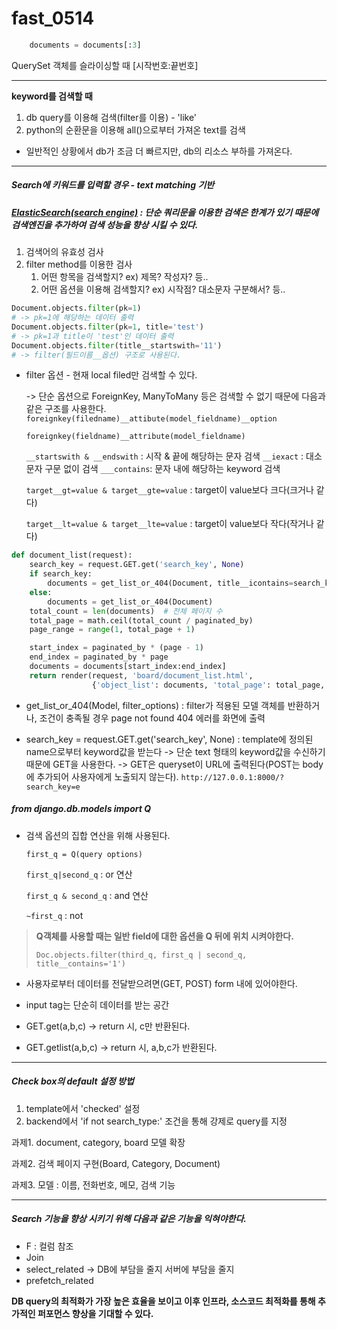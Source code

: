 # fast_0514

```python
    documents = documents[:3] 
```

QuerySet 객체를 슬라이싱할 때 [시작번호:끝번호]

------

**keyword를 검색할 때**

1. db query를 이용해 검색(filter를 이용) - 'like'
2. python의 순환문을 이용해 all()으로부터 가져온 text를 검색

- 일반적인 상황에서 db가 조금 더 빠르지만, db의 리소스 부하를 가져온다.

------

##### Search에 키워드를 입력할 경우 - text matching 기반

##### [ElasticSearch(search engine)](https://www.elastic.co/kr/products/elasticsearch) : 단순 쿼리문을 이용한 검색은 한계가 있기 때문에 검색엔진을 추가하여 검색 성능을 향상 시킬 수 있다.

1. 검색어의 유효성 검사
2. filter method를 이용한 검사 
   1. 어떤 항목을 검색할지?
      ex) 제목? 작성자? 등..
   2. 어떤 옵션을 이용해 검색할지?
      ex) 시작점? 대소문자 구분해서? 등..

```python
Document.objects.filter(pk=1)
# -> pk=1에 해당하는 데이터 출력
Document.objects.filter(pk=1, title='test')
# -> pk=1과 title이 'test'인 데이터 출력
Document.objects.filter(title__startswith='11')
# -> filter(필드이름__옵션) 구조로 사용된다.
```

- filter 옵션 - 현재 local filed만 검색할 수 있다.

  -> 단순 옵션으로 ForeignKey, ManyToMany 등은 검색할 수 없기 때문에 다음과 같은 구조를 사용한다.
  ```foreignkey(filedname)__attibute(model_fieldname)__option``` 

  ```foreignkey(fieldname)__attribute(model_fieldname)```

  

  ```__startswith & __endswith``` : 시작 & 끝에 해당하는 문자 검색
  ```__iexact``` : 대소문자 구문 없이 검색
  ```___contains```: 문자 내에 해당하는 keyword 검색

  ```target__gt=value & target__gte=value``` : target이 value보다 크다(크거나 같다)

  ```target__lt=value & target__lte=value``` : target이 value보다 작다(작거나 같다)



```python
def document_list(request):
    search_key = request.GET.get('search_key', None)
    if search_key:
        documents = get_list_or_404(Document, title__icontains=search_key)
    else:
        documents = get_list_or_404(Document)
    total_count = len(documents)  # 전체 페이지 수
    total_page = math.ceil(total_count / paginated_by)
    page_range = range(1, total_page + 1)

    start_index = paginated_by * (page - 1)
    end_index = paginated_by * page
    documents = documents[start_index:end_index]  
    return render(request, 'board/document_list.html',
                  {'object_list': documents, 'total_page': total_page, 'page_range': page_range})

```

- get_list_or_404(Model, filter_options) : filter가 적용된 모델 객체를 반환하거나, 조건이 충족될 경우 page not found 404 에러를 화면에 출력

- search_key = request.GET.get('search_key', None) : template에 정의된 name으로부터 keyword값을 받는다
  -> 단순 text 형태의 keyword값을 수신하기 때문에 GET을 사용한다.
  -> GET은 queryset이 URL에 출력된다(POST는 body에 추가되어 사용자에게 노출되지 않는다).
  ```http://127.0.0.1:8000/?search_key=e```

##### from django.db.models import Q

- 검색 옵션의 집합 연산을 위해 사용된다.

  ```first_q = Q(query options)```

  ```first_q|second_q``` : or 연산

  ```first_q & second_q``` : and 연산

  ```~first_q``` : not

> **Q객체를 사용할 때는 일반 field에 대한 옵션을 Q 뒤에 위치 시켜야한다.**
>
> ```Doc.objects.filter(third_q, first_q | second_q, title__contains='1')```

- 사용자로부터 데이터를 전달받으려면(GET, POST) form 내에 있어야한다. 

- input tag는 단순히 데이터를 받는 공간
- GET.get(a,b,c) -> return 시, c만 반환된다.
- GET.getlist(a,b,c) -> return 시, a,b,c가 반환된다.

------

##### Check box의 default 설정 방법

1. template에서 'checked'  설정
2. backend에서 'if not search_type:' 조건을 통해 강제로  query를 지정

과제1. document, category, board 모델 확장

과제2. 검색 페이지 구현(Board, Category, Document)

과제3. 모델 : 이름, 전화번호, 메모, 검색 기능

------

##### Search 기능을 향상 시키기 위해 다음과 같은 기능을 익혀야한다.

- F : 컬럼 참조
- Join
- select_related -> DB에 부담을 줄지 서버에 부담을 줄지
- prefetch_related

**DB query의 최적화가 가장 높은 효율을 보이고 이후 인프라, 소스코드 최적화를 통해 추가적인 퍼포먼스 향상을 기대할 수 있다.**

